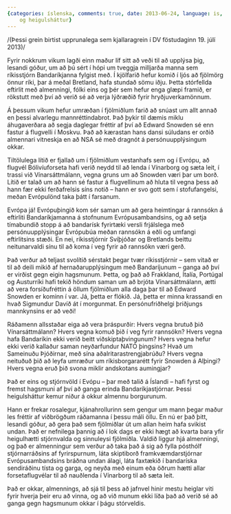 ```yaml
---
{categories: íslenska, comments: true, date: 2013-06-24, language: is, title: Hagsmunafrat
    og heigulsháttur}
---
```


/(Þessi grein birtist upprunalega sem kjallaragrein í DV föstudaginn 19. júlí 2013)/

Fyrir nokkrum vikum lagði einn maður líf sitt að veði til að upplýsa þig, lesandi góður, um að þú sért í hópi um tveggja milljarða manna sem ríkisstjórn Bandaríkjanna fylgist með. Í kjölfarið hefur komið í ljós að fjölmörg önnur ríki, þar á meðal Bretland, hafa stundað sömu iðju. Þetta stórfellda eftirlit með almenningi, fólki eins og þér sem hefur enga glæpi framið, er rökstutt með því að verið sé að verja lýðræðið fyrir hryðjuverkamönnum.

Á þessum vikum hefur umræðan í fjölmiðlum farið að snúast um allt annað en þessi alvarlegu mannréttindabrot. Það þykir til dæmis miklu áhugaverðara að segja daglegar fréttir af því að Edward Snowden sé enn fastur á flugvelli í Moskvu. Það að kærastan hans dansi súludans er orðið almennari vitneskja en að NSA sé með dragnót á persónuupplýsingum okkar.

Tiltölulega lítið er fjallað um í fjölmiðlum vestanhafs sem og í Evrópu, að flugvél Bólivíuforseta hafi verið neydd til að lenda í Vínarborg og sæta leit, í trassi við Vínarsáttmálann, vegna gruns um að Snowden væri þar um borð. Lítið er talað um að hann sé fastur á flugvellinum að hluta til vegna þess að hann fær ekki ferðafrelsis síns notið – hann er svo gott sem í stofufangelsi, meðan Evrópulönd taka þátt í farsanum.

Evrópa já! Evrópuþingið kom sér saman um að gera heimtingar á rannsókn á eftirliti Bandaríkjamanna á stofnunum Evrópusambandsins, og að setja tímabundið stopp á að bandarísk fyrirtæki versli frjálslega með persónuupplýsingar Evrópubúa meðan rannsókn á eðli og umfangi eftirlitsins stæði. En nei, ríkisstjórnir Svíþjóðar og Bretlands beittu neitunarvaldi sínu til að koma í veg fyrir að rannsókn væri gerð.

Það verður að teljast svolítið sérstakt þegar tvær ríkisstjórnir – sem vitað er til að deili mikið af hernaðarupplýsingum með Bandaríjunum – ganga að því er virðist gegn eigin hagsmunum. Þetta, og það að Frakkland, Ítalía, Portúgal og Austurríki hafi tekið höndum saman um að brjóta Vínarsáttmálann, ætti að vera forsíðufréttin á öllum fjölmiðlum alla daga þar til að Edward Snowden er kominn í var. Já, þetta er flókið. Já, þetta er minna krassandi en hvað Sigmundur Davíð át í morgunmat. En persónufriðhelgi þriðjungs mannkynsins er að veði!

Ráðamenn allsstaðar eiga að vera þráspurðir: Hvers vegna brutuð þið Vínarsáttmálann? Hvers vegna komuð þið í veg fyrir rannsókn? Hvers vegna hafa Bandaríkin ekki verið beitt viðskiptaþvingunum? Hvers vegna hefur ekki verið kallaður saman neyðarfundur NATÓ þingsins? Hvað um Sameinuðu Þjóðirnar, með sína aðalritarastrengjabrúðu? Hvers vegna neituðuð þið að leyfa umræður um ríkisborgararétt fyrir Snowden á Alþingi? Hvers vegna eruð þið svona miklir andskotans aumingjar?

Það er eins og stjórnvöld í Evópu – þar með talið á Íslandi – hafi fyrst og fremst hagsmuni af því að ganga erinda Bandaríkjastjórnar. Þessi heigulsháttur kemur niður á okkur almennu borgurunum.

Hann er frekar rosalegur, kjánahrollurinn sem gengur um mann þegar maður les fréttir af viðbrögðum ráðamanna í þessu máli öllu. En nú er það þitt, lesandi góður, að gera það sem fjölmiðlar út um allan heim hafa svikist undan. Það er nefnilega þannig að í lok dags er ekki hægt að kvarta bara yfir heigulhætti stjórnvalda og sinnuleysi fjölmiðla. Valdið liggur hjá almenningi, og það er almenningur sem verður að taka það á sig að fylla pósthólf stjórnarráðsins af fyrirspurnum, láta skiptiborð framkvæmdarstjórnar Evrópusambandsins bráðna undan álagi, láta faxtækið í bandaríska sendiráðinu tísta og garga, og neyða með einum eða öðrum hætti allar forsetaflugvélar til að nauðlenda í Vínarborg til að sæta leit.

Það er okkar, almennings, að sjá til þess að jafnvel hinir mestu heiglar viti fyrir hverja þeir eru að vinna, og að við munum ekki líða það að verið sé að ganga gegn hagsmunum okkar í þágu stórveldis.
